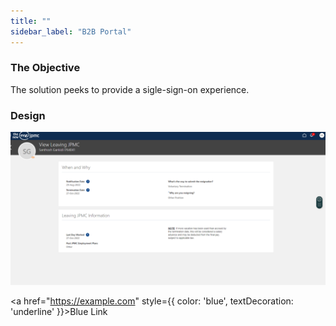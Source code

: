 ```yaml
---
title: ""
sidebar_label: "B2B Portal"
---
```


### The Objective
The solution peeks to provide a sigle-sign-on experience.

### Design

![Alt Text](../../static/img/JPMC.png)


<a href="https://example.com" style={{ color: 'blue', textDecoration: 'underline' }}>Blue Link</a>
